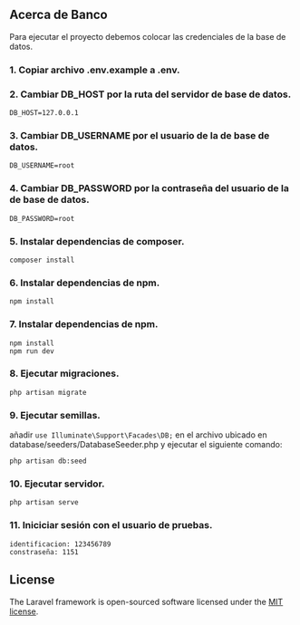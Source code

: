 ## Acerca de Banco
Para ejecutar el proyecto debemos colocar las credenciales de la base de datos.

### 1. Copiar archivo .env.example a .env.

### 2. Cambiar DB_HOST por la ruta del servidor de base de datos.
```angular2html
DB_HOST=127.0.0.1
```
### 3. Cambiar DB_USERNAME por el usuario de la de base de datos.
```angular2html
DB_USERNAME=root
```
### 4. Cambiar DB_PASSWORD por la contraseña del usuario de la de base de datos.
```angular2html
DB_PASSWORD=root
```
### 5. Instalar dependencias de composer.
```angular2html
composer install
```
### 6. Instalar dependencias de npm.
```angular2html
npm install
```
### 7. Instalar dependencias de npm.
```angular2html
npm install
npm run dev
```
### 8. Ejecutar migraciones.
```angular2html
php artisan migrate
```
### 9. Ejecutar semillas.
añadir ``` use Illuminate\Support\Facades\DB; ``` en el archivo ubicado en database/seeders/DatabaseSeeder.php
y ejecutar el siguiente comando:
```angular2html
php artisan db:seed
```
### 10. Ejecutar servidor.
```angular2html
php artisan serve
```
### 11. Iniciciar sesión con el usuario de pruebas.
```angular2html
identificacion: 123456789
constraseña: 1151
```

## License

The Laravel framework is open-sourced software licensed under the [MIT license](https://opensource.org/licenses/MIT).
